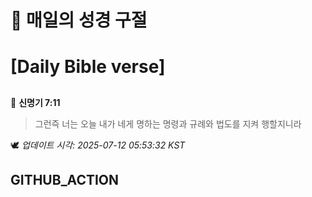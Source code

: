 # 🙏 매일의 성경 구절
# [Daily Bible verse]
##
<!-- START_BIBLE_VERSE -->
📖 **신명기 7:11**
> 그런즉 너는 오늘 내가 네게 명하는 명령과 규례와 법도를 지켜 행할지니라

🕊️ _업데이트 시각: 2025-07-12 05:53:32 KST_
  <!-- END_BIBLE_VERSE -->
## GITHUB_ACTION
